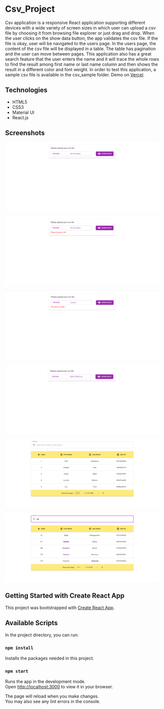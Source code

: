 # Csv_Project


Csv application is a responsive React application supporting different devices with a wide variety of screen sizes in which user can upload a csv file by choosing it from browsing file explorer or just drag and drop.
When the user clicks on the show data button, the app validates the csv file. If the file is okay, user will be navigated to the users page. In the users page, the content of the csv file will be displayed in a table. The table has pagination and the user can move between pages.
This application also has a great search feature that the user enters the name and it will trace the whole rows to find the result among first name or last name column and then shows the result in a different color and font weight.
In order to test this application, a sample csv file is available in the csv_sample folder.
Demo on [Vercel](https://csv-project.vercel.app/).

## Technologies

- HTML5
- CSS3
- Material UI
- React.js

## Screenshots

![1.PNG](screenshots/1.png)

![2.PNG](screenshots/2.png)

![3.PNG](screenshots/3.png)

![4.PNG](screenshots/4.png)

![5.PNG](screenshots/5.png)

![6.PNG](screenshots/6.png)

## Getting Started with Create React App

This project was bootstrapped with [Create React App](https://github.com/facebook/create-react-app).

## Available Scripts

In the project directory, you can run:

### `npm install`

Installs the packages needed in this project.

### `npm start`

Runs the app in the development mode.\
Open [http://localhost:3000](http://localhost:3000) to view it in your browser.

The page will reload when you make changes.\
You may also see any lint errors in the console.